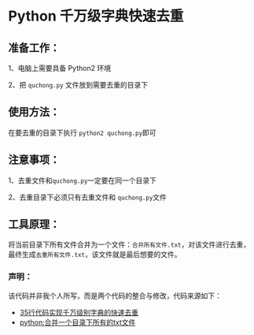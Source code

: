 # Python 千万级字典快速去重

## 准备工作：

1、电脑上需要具备 Python2 环境

2、把 `quchong.py` 文件放到需要去重的目录下

## 使用方法：

在要去重的目录下执行 `python2 quchong.py`即可

## 注意事项：

1、去重文件和`quchong.py`一定要在同一个目录下

2、去重目录下必须只有去重文件和 `quchong.py`文件

## 工具原理：

将当前目录下所有文件合并为一个文件：`合并所有文件.txt`，对该文件进行去重，最终生成`去重所有文件.txt`，该文件就是最后想要的文件。

### 声明：
该代码并非我个人所写，而是两个代码的整合与修改，代码来源如下：
* [35行代码实现千万级别字典的快速去重](https://cloud.tencent.com/developer/article/1078754)
* [python:合并一个目录下所有的txt文件](https://blog.csdn.net/weixin_43216017/article/details/89711295)

